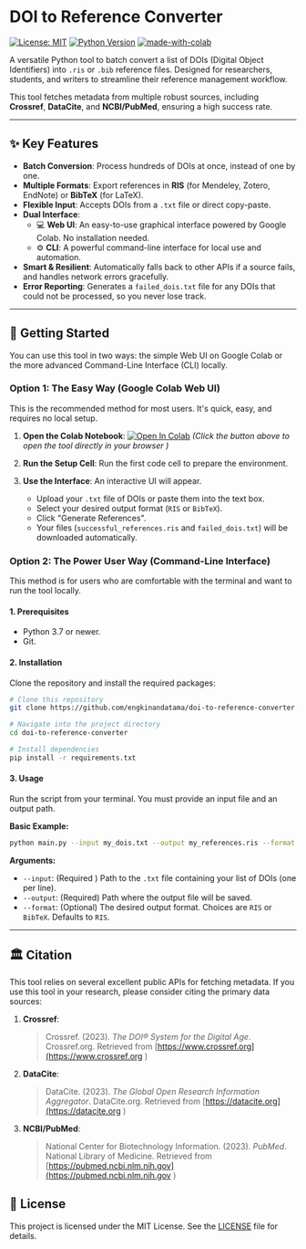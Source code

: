 # DOI to Reference Converter

[![License: MIT](https://img.shields.io/badge/License-MIT-yellow.svg )](https://opensource.org/licenses/MIT )
[![Python Version](https://img.shields.io/badge/python-3.7%2B-blue.svg )](https://www.python.org/downloads/ )
[![made-with-colab](https://colab.research.google.com/assets/colab-badge.svg )]([https://colab.research.google.com/github/engkinandatama/doi-to-reference-converter/blob/main/DOI_Converter_Colab.ipynb](https://colab.research.google.com/drive/1N7qNXN9xmLRKzcV7IgvHPLrTNG2kwBrN?usp=sharing) )

A versatile Python tool to batch convert a list of DOIs (Digital Object Identifiers) into `.ris` or `.bib` reference files. Designed for researchers, students, and writers to streamline their reference management workflow.

This tool fetches metadata from multiple robust sources, including **Crossref**, **DataCite**, and **NCBI/PubMed**, ensuring a high success rate.

---

## ✨ Key Features

- **Batch Conversion**: Process hundreds of DOIs at once, instead of one by one.
- **Multiple Formats**: Export references in **RIS** (for Mendeley, Zotero, EndNote) or **BibTeX** (for LaTeX).
- **Flexible Input**: Accepts DOIs from a `.txt` file or direct copy-paste.
- **Dual Interface**:
  - 💻 **Web UI**: An easy-to-use graphical interface powered by Google Colab. No installation needed.
  - ⚙️ **CLI**: A powerful command-line interface for local use and automation.
- **Smart & Resilient**: Automatically falls back to other APIs if a source fails, and handles network errors gracefully.
- **Error Reporting**: Generates a `failed_dois.txt` file for any DOIs that could not be processed, so you never lose track.

---

## 🚀 Getting Started

You can use this tool in two ways: the simple Web UI on Google Colab or the more advanced Command-Line Interface (CLI) locally.

### Option 1: The Easy Way (Google Colab Web UI)

This is the recommended method for most users. It's quick, easy, and requires no local setup.

1.  **Open the Colab Notebook**:
    <a href="https://colab.research.google.com/github/engkinandatama/doi-to-reference-converter/blob/main/DOI_Converter_Colab.ipynb" target="_blank"><img src="https://colab.research.google.com/assets/colab-badge.svg" alt="Open In Colab"/></a>
    *(Click the button above to open the tool directly in your browser )*

2.  **Run the Setup Cell**: Run the first code cell to prepare the environment.

3.  **Use the Interface**: An interactive UI will appear.
    - Upload your `.txt` file of DOIs or paste them into the text box.
    - Select your desired output format (`RIS` or `BibTeX`).
    - Click "Generate References".
    - Your files (`successful_references.ris` and `failed_dois.txt`) will be downloaded automatically.

### Option 2: The Power User Way (Command-Line Interface)

This method is for users who are comfortable with the terminal and want to run the tool locally.

#### 1. Prerequisites
- Python 3.7 or newer.
- Git.

#### 2. Installation
Clone the repository and install the required packages:
```bash
# Clone this repository
git clone https://github.com/engkinandatama/doi-to-reference-converter.git

# Navigate into the project directory
cd doi-to-reference-converter

# Install dependencies
pip install -r requirements.txt
```

#### 3. Usage
Run the script from your terminal. You must provide an input file and an output path.

**Basic Example:**
```bash
python main.py --input my_dois.txt --output my_references.ris --format RIS
```

**Arguments:**
- `--input`: (Required ) Path to the `.txt` file containing your list of DOIs (one per line).
- `--output`: (Required) Path where the output file will be saved.
- `--format`: (Optional) The desired output format. Choices are `RIS` or `BibTeX`. Defaults to `RIS`.

---

## 🏛️ Citation

This tool relies on several excellent public APIs for fetching metadata. If you use this tool in your research, please consider citing the primary data sources:

1.  **Crossref**:
    > Crossref. (2023). *The DOI® System for the Digital Age*. Crossref.org. Retrieved from [https://www.crossref.org](https://www.crossref.org )

2.  **DataCite**:
    > DataCite. (2023). *The Global Open Research Information Aggregator*. DataCite.org. Retrieved from [https://datacite.org](https://datacite.org )

3.  **NCBI/PubMed**:
    > National Center for Biotechnology Information. (2023). *PubMed*. National Library of Medicine. Retrieved from [https://pubmed.ncbi.nlm.nih.gov](https://pubmed.ncbi.nlm.nih.gov )

## 📜 License

This project is licensed under the MIT License. See the [LICENSE](LICENSE) file for details.
